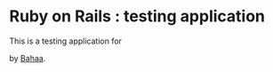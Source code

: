 # Ruby on Rails : testing application
This is a testing application for

by [Bahaa](http://gulldesign.com/).
